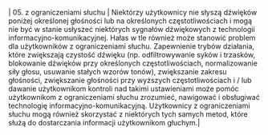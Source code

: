 | 05. z ograniczeniami słuchu | Niektórzy użytkownicy nie słyszą dźwięków poniżej określonej głośności lub na określonych częstotliwościach i mogą nie być w stanie usłyszeć niektórych sygnałów dźwiękowych z technologii informacyjno-komunikacyjnej. Hałas w tle również może stanowić problem dla użytkowników z ograniczeniami słuchu. Zapewnienie trybów działania, które zwiększają czystość dźwięku (np. odfiltrowywanie syków i trzasków, blokowanie dźwięków przy określonych częstotliwościach, normalizowanie siły głosu, usuwanie stałych wzorów tonów), zwiększanie zakresu głośności, zwiększanie głośności przy wyższych częstotliwościach i / lub dawanie użytkownikom kontroli nad takimi ustawieniami może pomóc użytkownikom z ograniczeniami słuchu zrozumieć, nawigować i obsługiwać technologię informacyjno-komunikacyjną. Użytkownicy z ograniczeniami słuchu mogą również skorzystać z niektórych tych samych metod, które służą do dostarczania informacji użytkownikom głuchym.|
